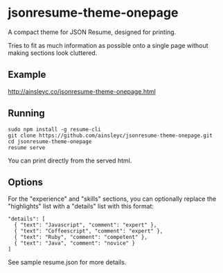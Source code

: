 # jsonresume-theme-onepage

A compact theme for JSON Resume, designed for printing. 

Tries to fit as much information as possible onto a single page without making sections look cluttered.

## Example

http://ainsleyc.co/jsonresume-theme-onepage.html

## Running

```
sudo npm install -g resume-cli
git clone https://github.com/ainsleyc/jsonresume-theme-onepage.git
cd jsonresume-theme-onepage
resume serve
```
You can print directly from the served html.

## Options

For the "experience" and "skills" sections, you can optionally replace the "highlights" list with a "details" list with this format:

```
"details": [
  { "text": "Javascript", "comment": "expert" },
  { "text": "Coffeescript", "comment": "expert" },
  { "text": "Ruby", "comment": "competent" },
  { "text": "Java", "comment": "novice" }
]
```

See sample resume.json for more details.

